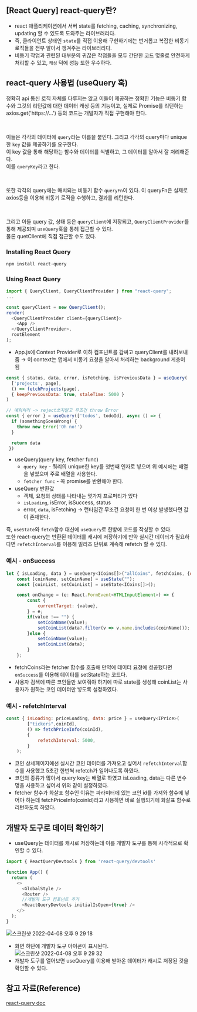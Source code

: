 ## [React Query] react-query란?
- react 애플리케이션에서 서버 state를 fetching, caching, synchronizing, updating 할 수 있도록 도와주는 라이브러리다.   
- 즉, 클라이언트 상태인 `state`를 직접 이용해 구현하기에는 번거롭고 복잡한 비동기 로직들을 전부 알아서 챙겨주는 라이브러리다.   
- 비동기 작업과 관련된 대부분의 귀찮은 작접들을 모두 간단한 코드 몇줄로 안전하게 처리할 수 있고, `캐싱` 덕에 성능 또한 우수하다.

## react-query 사용법 (useQuery 훅)
정확히 api 통신 로직 자체를 다루지는 않고 이들이 제공하는 정확한 기능은 비동기 함수와 그것의 리턴값에 대한 데이터 캐싱 등의 기능이고,
실제로 Promise를 리턴하는 axios.get('https://...') 등의 코드는 개발자가 직접 구현해야 한다.

<br/>

이들은 각각의 데이터에 `query`라는 이름을 붙인다. 그리고 각각의 query마다 unique한 `key` 값을 제공하기를 요구한다.   
이 key 값을 통해 해당하는 함수와 데이터를 식별하고, 그 데이터를 알아서 잘 처리해준다.   
이를 `queryKey`라고 한다.

</br>

또한 각각의 query에는 매치되는 비동기 함수 `queryFn`이 있다. 이 queryFn은 실제로 axios등을 이용해 비동기 로직을 수행하고, 결과를 리턴한다.

<br/>

그리고 이들 query 값, 상태 등은 `queryClient`에 저장되고, `QueryClientProvider`를 통해 제공되며 `useQuery`훅을 통헤 접근할 수 있다.   
물론 quetClient에 직접 접근할 수도 있다.

### Installing React Query
```js
npm install react-query
``` 
### Using React Query
```js
import { QueryClient, QueryClientProvider } from "react-query";
...

const queryClient = new QueryClient();
render(
  <QueryClientProvider client={queryClient}>
    <App />
  </QueryClientProvider>,
  rootElement
);
``` 
- App.js에 Context Provider로 이하 컴포넌트를 감싸고 queryClient를 내려보내줌 → 이 context는 앱에서 비동기 요청을 알아서 처리하는 background 게층이 됨
```js
const { status, data, error, isFetching, isPreviousData } = useQuery(
  ['projects', page],
  () => fetchProjects(page),
  { keepPreviousData: true, staleTime: 5000 }
)

// 예외처리 -> reject쓰지말고 무조건 throw Error
const { error } = useQuery(['todos', todoId], async () => {
  if (somethingGoesWrong) {
    throw new Error('Oh no!')
  }

  return data
 })
``` 
- useQuery(query key, fetcher func)
  - `query key` - 쿼리의 unique한 key를 첫번째 인자로 넣으며 위 예시에는 배열을 넣었으며 주로 배열을 사용한다.
  - `fetcher func` - 꼭 promise를 반환해야 한다.
- useQuery 반환값
  - 객체, 요청의 상태를 나타내는 몇가지 프로퍼티가 있다
  - `isLoading`, isError, isSuccess, status
  - error, `data`, isFetching → 런타임간 무조건 요청이 한 번 이상 발생했다면 값이 존재한다.

즉, `useState`와 `fetch`함수 대신에 `useQuery`로 한방에 코드를 작성할 수 있다.   
또한 react-query는 반환된 데이터를 캐시에 저장하기에 만약 실시간 데이터가 필요하다면 `refetchInterval`를 이용해 밀리초 단위로 계속해 refetch 할 수 있다.   

### 예시 - onSuccess
```js
let { isLoading, data } = useQuery<ICoins[]>("allCoins", fetchCoins, {onSuccess : (data) => setCoinList(data)});
    const [coinName, setCoinName] = useState("");
    const [coinList, setCoinList] = useState<ICoins[]>();

    const onChange = (e: React.FormEvent<HTMLInputElement>) => {
        const { 
            currentTarget: {value},
        } = e;
        if(value !== "") {
            setCoinName(value);
            setCoinList(data?.filter(v => v.name.includes(coinName)));
        }else {
            setCoinName(value);
            setCoinList(data);
        }
    };
``` 
 - fetchCoins라는 fetcher 함수를 호출해 만약에 데이터 요청에 성공했다면 `onSuccess`를 이용해 데이터를 setState하는 코드다.
 - 사용자 검색에 따른 코인들만 보여줘야 하기에 따로 state를 생성해 coinList는 사용자가 원하는 코인 데이터만 넣도록 설정하였다.

### 예시 - refetchInterval
```js
const { isLoading: priceLoading, data: price } = useQuery<IPrice>(
        ["tickers",coinId], 
        () => fetchPriceInfo(coinId),
        {
            refetchInterval: 5000,
        }
    );
```
- 코인 상세페이지에선 실시간 코인 데이터를 가져오고 싶어서 `refetchInterval`함수를 사용했고 5초간 한번씩 refetch가 일어나도록 하였다.
- 코인의 종류가 많아서 query key는 배열로 하였고 isLoading, data는 다른 변수명을 사용하고 싶어서 위와 같이 설정하였다.
- fetcher 함수가 화살표 함수인 이유는 파라미터에 있는 코인 id를 가져와 함수에 넣어야 하는데 fetchPriceInfo(coinId)라고 사용하면 바로 실행되기에 화살표 함수로 리턴하도록 하였다.

## 개발자 도구로 데이터 확인하기
- useQuery는 데이터를 캐시로 저장하는데 이를 개발자 도구를 통해 시각적으로 확인할 수 있다.
```js
import { ReactQueryDevtools } from 'react-query/devtools'

function App() {
  return (
    <>
      <GlobalStyle />
      <Router />
      //개발자 도구 컴포넌트 추가
      <ReactQueryDevtools initialIsOpen={true} />
    </>
  );
}
```
![스크린샷 2022-04-08 오후 9 29 18](https://user-images.githubusercontent.com/77538818/162435945-f82a8c08-e7f9-4557-a6f5-6ec5041463b3.png)   
- 화면 하단에 개발자 도구 아이콘이 표시된다.
![스크린샷 2022-04-08 오후 9 29 32](https://user-images.githubusercontent.com/77538818/162435935-62fd0312-e9ee-4624-8b39-0f972d41e9a0.png)
- 개발자 도구를 열어보면 useQuery를 이용해 받아온 데이터가 캐시로 저장된 것을 확인할 수 있다.

## 참고 자료(Reference)
[react-query doc](https://react-query.tanstack.com/devtools)







